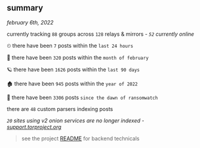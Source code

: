 
## summary
_february 6th, 2022_

currently tracking `88` groups across `128` relays & mirrors - _`52` currently online_

⏲ there have been `7` posts within the `last 24 hours`

🦈 there have been `320` posts within the `month of february`

🪐 there have been `1626` posts within the `last 90 days`

🏚 there have been `945` posts within the `year of 2022`

🦕 there have been `3306` posts `since the dawn of ransomwatch`

there are `48` custom parsers indexing posts

_`20` sites using v2 onion services are no longer indexed - [support.torproject.org](https://support.torproject.org/onionservices/v2-deprecation/)_

> see the project [README](https://github.com/thetanz/ransomwatch#ransomwatch--) for backend technicals
